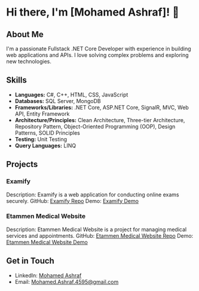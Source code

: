 # Hi there, I'm [Mohamed Ashraf]! 👋

## About Me
I'm a passionate Fullstack .NET Core Developer with experience in building web applications and APIs. I love solving complex problems and exploring new technologies.

## Skills
- **Languages:** C#, C++, HTML, CSS, JavaScript
- **Databases:** SQL Server, MongoDB
- **Frameworks/Libraries:** .NET Core, ASP.NET Core, SignalR, MVC, Web API, Entity Framework
- **Architecture/Principles:** Clean Architecture, Three-tier Architecture, Repository Pattern, Object-Oriented Programming (OOP), Design Patterns, SOLID Principles
- **Testing:** Unit Testing
- **Query Languages:** LINQ


## Projects
### Examify
Description: Examify is a web application for conducting online exams securely.
GitHub: [Examify Repo](https://github.com/Mohamed-Ashraf-99/Examify)
Demo: [Examify Demo](https://www.linkedin.com/posts/mohamed-ashraf-9961a022a_celebrating-our-latest-achievement-online-activity-7172651831867629569-SdeC?utm_source=share&utm_medium=member_desktop)

### Etammen Medical Website
Description: Etammen Medical Website is a project for managing medical services and appointments.
GitHub: [Etammen Medical Website Repo](https://github.com/Mohamed-Ashraf-99/Etammen-Medical-Website)
Demo: [Etammen Medical Website Demo](https://www.linkedin.com/posts/mohamed-ashraf-9961a022a_pleased-to-announce-our-latest-project-activity-7178426959100526592-nTIL?utm_source=share&utm_medium=member_desktop)

## Get in Touch
- LinkedIn: [Mohamed Ashraf](https://www.linkedin.com/in/mohamed-ashraf-9961a022a/)
- Email: [Mohamed.Ashraf.4595@gmail.com](mailto:Mohamed.Ashraf.4595@gmail.com)

